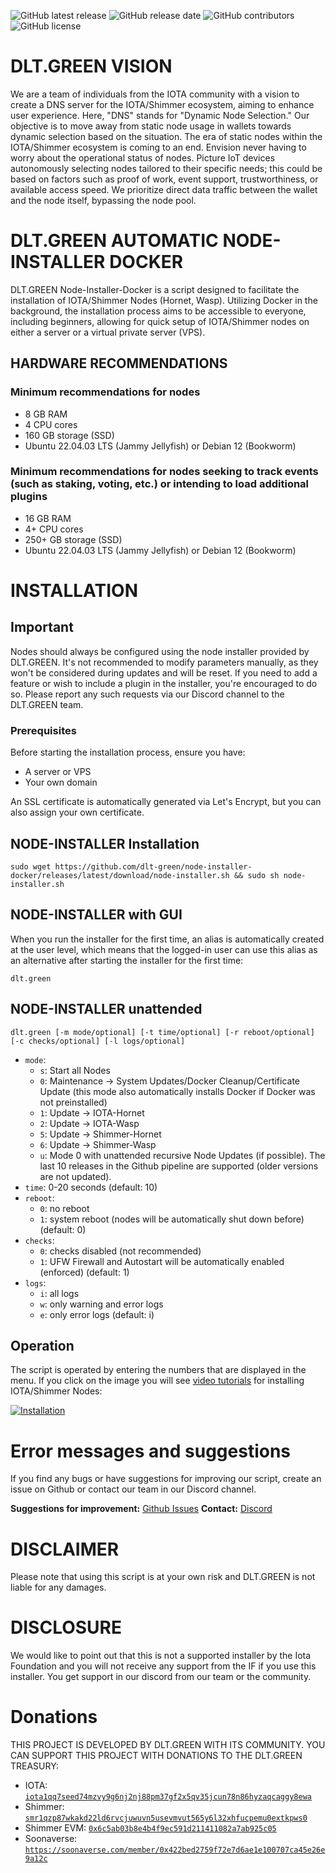![GitHub latest release](https://img.shields.io/github/v/release/dlt-green/node-installer-docker) ![GitHub release date](https://img.shields.io/github/release-date/dlt-green/node-installer-docker) ![GitHub contributors](https://img.shields.io/github/contributors/dlt-green/node-installer-docker) ![GitHub license](https://img.shields.io/github/license/dlt-green/node-installer-docker)

# DLT.GREEN VISION

We are a team of individuals from the IOTA community with a vision to create a DNS server for the IOTA/Shimmer ecosystem, aiming to enhance user experience. Here, "DNS" stands for "Dynamic Node Selection." Our objective is to move away from static node usage in wallets towards dynamic selection based on the situation. The era of static nodes within the IOTA/Shimmer ecosystem is coming to an end. Envision never having to worry about the operational status of nodes. Picture IoT devices autonomously selecting nodes tailored to their specific needs; this could be based on factors such as proof of work, event support, trustworthiness, or available access speed. We prioritize direct data traffic between the wallet and the node itself, bypassing the node pool.

# DLT.GREEN AUTOMATIC NODE-INSTALLER DOCKER

DLT.GREEN Node-Installer-Docker is a script designed to facilitate the installation of IOTA/Shimmer Nodes (Hornet, Wasp). Utilizing Docker in the background, the installation process aims to be accessible to everyone, including beginners, allowing for quick setup of IOTA/Shimmer nodes on either a server or a virtual private server (VPS).

## HARDWARE RECOMMENDATIONS

### Minimum recommendations for nodes

- 8 GB RAM
- 4 CPU cores
- 160 GB storage (SSD)
- Ubuntu 22.04.03 LTS (Jammy Jellyfish) or Debian 12 (Bookworm)

### Minimum recommendations for nodes seeking to track events (such as staking, voting, etc.) or intending to load additional plugins

- 16 GB RAM
- 4+ CPU cores
- 250+ GB storage (SSD)
- Ubuntu 22.04.03 LTS (Jammy Jellyfish) or Debian 12 (Bookworm)

# INSTALLATION

## Important

Nodes should always be configured using the node installer provided by DLT.GREEN. It's not recommended to modify parameters manually, as they won't be considered during updates and will be reset. If you need to add a feature or wish to include a plugin in the installer, you're encouraged to do so. Please report any such requests via our Discord channel to the DLT.GREEN team.

### Prerequisites

Before starting the installation process, ensure you have:

- A server or VPS
- Your own domain

An SSL certificate is automatically generated via Let's Encrypt, but you can also assign your own certificate.

## NODE-INSTALLER Installation

```console
sudo wget https://github.com/dlt-green/node-installer-docker/releases/latest/download/node-installer.sh && sudo sh node-installer.sh
```

## NODE-INSTALLER with GUI

When you run the installer for the first time, an alias is automatically created at the user level, which means that the logged-in user can use this alias as an alternative after starting the installer for the first time:

```console
dlt.green
```

## NODE-INSTALLER unattended

```console
dlt.green [-m mode/optional] [-t time/optional] [-r reboot/optional] [-c checks/optional] [-l logs/optional]
```

- `mode`:
  - `s`: Start all Nodes
  - `0`: Maintenance -> System Updates/Docker Cleanup/Certificate Update (this mode also automatically installs Docker if Docker was not preinstalled)
  - `1`: Update -> IOTA-Hornet
  - `2`: Update -> IOTA-Wasp
  - `5`: Update -> Shimmer-Hornet
  - `6`: Update -> Shimmer-Wasp
  - `u`: Mode 0 with unattended recursive Node Updates (if possible). The last 10 releases in the Github pipeline are supported (older versions are not updated).
- `time`: 0-20 seconds (default: 10)
- `reboot`:
  - `0`: no reboot
  - `1`: system reboot (nodes will be automatically shut down before) (default: 0)
- `checks`:
  - `0`: checks disabled (not recommended)
  - `1`: UFW Firewall and Autostart will be automatically enabled (enforced) (default: 1)
- `logs`:
  - `i`: all logs
  - `w`: only warning and error logs
  - `e`: only error logs
    (default: i)

## Operation

The script is operated by entering the numbers that are displayed in the menu. If you click on the image you will see [video tutorials](https://www.youtube.com/channel/UCg1PgTJ1NzdoS1JYcnJtDUg) for installing IOTA/Shimmer Nodes:

[![Installation](https://github.com/dlt-green/node-installer-docker/assets/89119285/e6bb308b-29a7-48e6-8eac-809e3069139a)](https://www.youtube.com/channel/UCg1PgTJ1NzdoS1JYcnJtDUg)

# Error messages and suggestions

If you find any bugs or have suggestions for improving our script, create an issue on Github or contact our team in our Discord channel.

**Suggestions for improvement:** [Github Issues](https://github.com/dlt-green/node-installer-docker/issues)
**Contact:** [Discord](https://discord.gg/XaBnsE5NGb)

# DISCLAIMER

Please note that using this script is at your own risk and DLT.GREEN is not liable for any damages.

# DISCLOSURE

We would like to point out that this is not a supported installer by the Iota Foundation and you will not receive any support from the IF if you use this installer. You get support in our discord from our team or the community.

# Donations

THIS PROJECT IS DEVELOPED BY DLT.GREEN WITH ITS COMMUNITY.
YOU CAN SUPPORT THIS PROJECT WITH DONATIONS TO THE DLT.GREEN TREASURY:

- IOTA: [`iota1qq7seed74mzvy9g6nj2nj88pm37gf2x5qv35jcun78n86hyzaqcaggy8ewa`](https://explorer.iota.org/mainnet/addr/iota1qq7seed74mzvy9g6nj2nj88pm37gf2x5qv35jcun78n86hyzaqcaggy8ewa)
- Shimmer: [`smr1qzp87wkakd22ld6rvcjuwuvn5usevmvut565y6l32xhfucpemu0extkpws0`](https://explorer.shimmer.network/shimmer/addr/smr1qzp87wkakd22ld6rvcjuwuvn5usevmvut565y6l32xhfucpemu0extkpws0)
- Shimmer EVM: [`0x6c5ab03b8e4b4f9ec591d211411082a7ab925c05`](https://explorer.evm.shimmer.network/address/0x6c5aB03b8E4b4F9ec591D211411082A7ab925C05)
- Soonaverse: [`https://soonaverse.com/member/0x422bed2759f72e7d6ae1e100707ca45e26e9a12c`](https://soonaverse.com/member/0x422bed2759f72e7d6ae1e100707ca45e26e9a12c)
